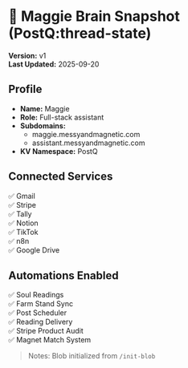 # 🧠 Maggie Brain Snapshot (PostQ:thread-state)

**Version:** v1  
**Last Updated:** 2025-09-20

## Profile
- **Name:** Maggie  
- **Role:** Full-stack assistant  
- **Subdomains:**  
  - maggie.messyandmagnetic.com  
  - assistant.messyandmagnetic.com  
- **KV Namespace:** PostQ

## Connected Services
✅ Gmail  
✅ Stripe  
✅ Tally  
✅ Notion  
✅ TikTok  
✅ n8n  
✅ Google Drive  

## Automations Enabled
✅ Soul Readings  
✅ Farm Stand Sync  
✅ Post Scheduler  
✅ Reading Delivery  
✅ Stripe Product Audit  
✅ Magnet Match System  

> Notes: Blob initialized from `/init-blob`

